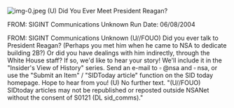 ![img-0.jpeg](img-0.jpeg)
(U) Did You Ever Meet President Reagan?

FROM: SIGINT Communications
Unknown
Run Date: 06/08/2004

FROM: SIGINT Communications
Unknown
(U//FOUO) Did you ever talk to President Reagan? (Perhaps you met him when he came to NSA to dedicate building 2B?) Or did you have dealings with him indirectly, through the White House staff? If so, we'd like to hear your story! We'll include it in the "Insider's View of History" series. Send an e-mail to $\square$ @nsa and $\square$ nsa, or use the "Submit an Item" / "SIDToday article" function on the SID today homepage. Hope to hear from you!
(U) No further text.
"(U//FOUO) SIDtoday articles may not be republished or reposted outside NSANet without the consent of S0121 (DL sid_comms)."
